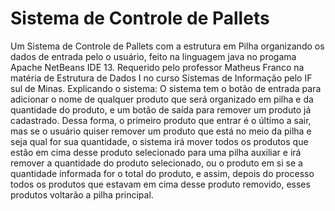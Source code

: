 # Sistema de Controle de Pallets
 Um Sistema de Controle de Pallets com a estrutura em Pilha organizando os dados de entrada pelo o usuário, feito na linguagem java no progama Apache NetBeans IDE 13. Requerido pelo professor Matheus Franco na matéria de Estrutura de Dados I no curso Sistemas de Informação pelo IF sul de Minas. Explicando o sistema: O sistema tem o botão de entrada para adicionar o nome de qualquer produto que será organizado em pilha e da quantidade do produto, e um botão de saída para remover um produto já cadastrado. Dessa forma, o primeiro produto que entrar é o último a sair, mas se o usuário quiser remover um produto que está no meio da pilha e seja qual for sua quantidade, o sistema irá mover todos os produtos que estão em cima desse produto selecionado para uma pilha auxiliar e irá remover a quantidade do produto selecionado, ou o produto em si se a quantidade informada for o total do produto, e assim, depois do processo todos os produtos que estavam em cima desse produto removido, esses produtos voltarão a pilha principal.
